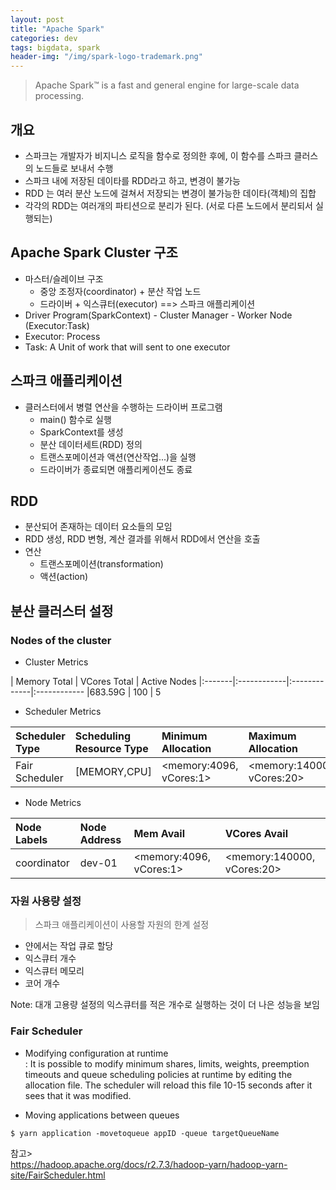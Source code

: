 ```yaml
---
layout: post
title: "Apache Spark"
categories: dev
tags: bigdata, spark
header-img: "/img/spark-logo-trademark.png"
---
```


> Apache Spark™ is a fast and general engine for large-scale data processing.

## 개요
* 스파크는 개발자가 비지니스 로직을 함수로 정의한 후에, 이 함수를 스파크 클러스의 노드들로 보내서 수행
* 스파크 내에 저장된 데이타를 RDD라고 하고, 변경이 불가능
* RDD 는 여러 분산 노드에 걸쳐서 저장되는 변경이 불가능한 데이타(객체)의 집합
* 각각의 RDD는 여러개의 파티션으로 분리가 된다. (서로 다른 노드에서 분리되서 실행되는)

## Apache Spark Cluster 구조 
* 마스터/슬레이브 구조
  * 중앙 조정자(coordinator) + 분산 작업 노드
  * 드라이버 + 익스큐터(executor) ==> 스파크 애플리케이션
* Driver Program(SparkContext) - Cluster Manager - Worker Node (Executor:Task)
* Executor: Process
* Task: A Unit of work that will sent to one executor

## 스파크 애플리케이션
* 클러스터에서 병렬 연산을 수행하는 드라이버 프로그램
  - main() 함수로 실행
  - SparkContext를 생성
  - 분산 데이터세트(RDD) 정의
  - 트랜스포메이션과 액션(연산작업...)을 실행
  - 드라이버가 종료되면 애플리케이션도 종료

## RDD 

* 분산되어 존재하는 데이터 요소들의 모임
* RDD 생성, RDD 변형, 계산 결과를 위해서 RDD에서 연산을 호출
* 연산
  * 트랜스포메이션(transformation)
  * 액션(action)

## 분산 클러스터 설정

### Nodes of the cluster

* Cluster Metrics

| Memory Total | VCores Total | Active Nodes
|:-------|:------------|:-------------|:------------
|683.59G | 100 | 5

* Scheduler Metrics   

| Scheduler Type | Scheduling Resource Type | Minimum Allocation | Maximum Allocation 
|:---------------|:-------------------------|:-------------------|:------------------
| Fair Scheduler | [MEMORY,CPU] | <memory:4096, vCores:1> | <memory:140000, vCores:20> 

* Node Metrics   

| Node Labels | Node Address | Mem Avail | VCores Avail 
|:------------|:-------------|:----------|:------------
| coordinator | dev-01 | <memory:4096, vCores:1> | <memory:140000, vCores:20> 


### 자원 사용량 설정
> 스파크 애플리케이션이 사용할 자원의 한계 설정

   * 얀에서는 작업 큐로 할당
   * 익스큐터 개수
   * 익스큐터 메모리
   * 코어 개수

Note: 대개 고용량 설정의 익스큐터를 적은 개수로 실행하는 것이 더 나은 성능을 보임

### Fair Scheduler

* Modifying configuration at runtime  
: It is possible to modify minimum shares, limits, weights, preemption timeouts and queue scheduling policies at runtime by editing the allocation file. The scheduler will reload this file 10-15 seconds after it sees that it was modified.

* Moving applications between queues

```
$ yarn application -movetoqueue appID -queue targetQueueName
```

참고>  
https://hadoop.apache.org/docs/r2.7.3/hadoop-yarn/hadoop-yarn-site/FairScheduler.html